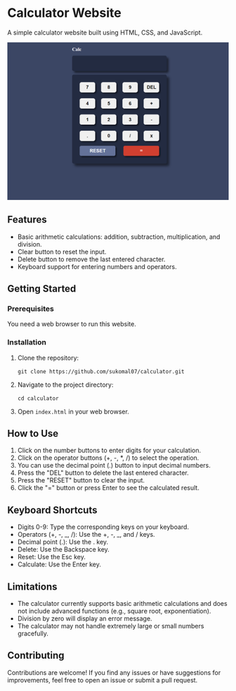 # Calculator Website

A simple calculator website built using HTML, CSS, and JavaScript.

![Calculator Screenshot](./calculator.png)

## Features

- Basic arithmetic calculations: addition, subtraction, multiplication, and division.
- Clear button to reset the input.
- Delete button to remove the last entered character.
- Keyboard support for entering numbers and operators.

## Getting Started

### Prerequisites

You need a web browser to run this website.

### Installation

1. Clone the repository:

   ```
   git clone https://github.com/sukomal07/calculator.git
   ```

2. Navigate to the project directory:

   ```
   cd calculator
   ```

3. Open `index.html` in your web browser.

## How to Use

1. Click on the number buttons to enter digits for your calculation.
2. Click on the operator buttons (+, -, \*, /) to select the operation.
3. You can use the decimal point (.) button to input decimal numbers.
4. Press the "DEL" button to delete the last entered character.
5. Press the "RESET" button to clear the input.
6. Click the "=" button or press Enter to see the calculated result.

## Keyboard Shortcuts

- Digits 0-9: Type the corresponding keys on your keyboard.
- Operators (+, -, _, /): Use the +, -, _, and / keys.
- Decimal point (.): Use the . key.
- Delete: Use the Backspace key.
- Reset: Use the Esc key.
- Calculate: Use the Enter key.

## Limitations

- The calculator currently supports basic arithmetic calculations and does not include advanced functions (e.g., square root, exponentiation).
- Division by zero will display an error message.
- The calculator may not handle extremely large or small numbers gracefully.

## Contributing

Contributions are welcome! If you find any issues or have suggestions for improvements, feel free to open an issue or submit a pull request.

